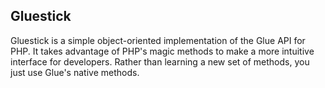 Gluestick
---------

Gluestick is a simple object-oriented implementation of the Glue API for PHP.
It takes advantage of PHP's magic methods to make a more intuitive interface for developers.
Rather than learning a new set of methods, you just use Glue's native methods.
